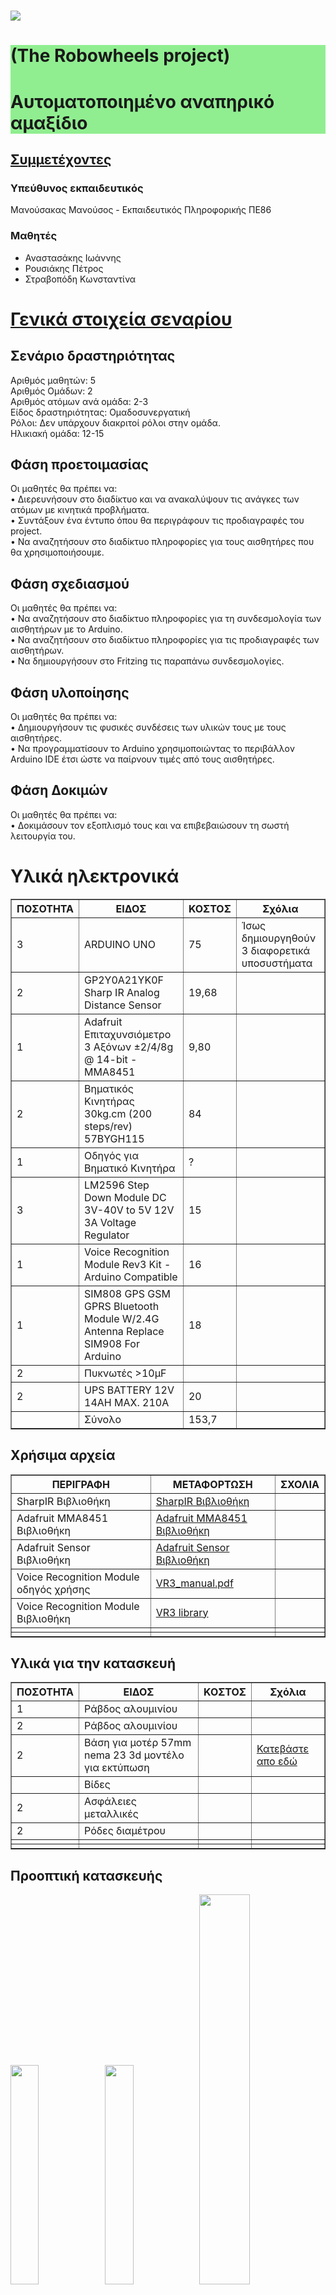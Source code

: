 # ![](images/logo.png)  

<div style="background-color:#90EE90;">

# (The Robowheels project)

# Αυτοματοποιημένο αναπηρικό αμαξίδιο

</div>

<div style="text-align: left; ">

## <u>Συμμετέχοντες</u>

### Υπεύθυνος εκπαιδευτικός

Μανούσακας Μανούσος - Εκπαιδευτικός Πληροφορικής ΠΕ86

### Μαθητές

*   Αναστασάκης Ιωάννης
*   Ρουσιάκης Πέτρος
*   Στραβοπόδη Κωνσταντίνα

</div>

<div>

# <u>Γενικά στοιχεία σεναρίου</u>

## Σενάριο δραστηριότητας

Αριθμός μαθητών: 5  
Αριθμός Ομάδων: 2  
Αριθμός ατόμων ανά ομάδα: 2-3  
Είδος δραστηριότητας: Ομαδοσυνεργατική  
Ρόλοι: Δεν υπάρχουν διακριτοί ρόλοι στην ομάδα.  
Ηλικιακή ομάδα: 12-15  

## Φάση προετοιμασίας

Οι μαθητές θα πρέπει να:  
• Διερευνήσουν στο διαδίκτυο και να ανακαλύψουν τις ανάγκες των ατόμων με κινητικά προβλήματα.  
• Συντάξουν ένα έντυπο όπου θα περιγράφουν τις προδιαγραφές του project.  
• Να αναζητήσουν στο διαδίκτυο πληροφορίες για τους αισθητήρες που θα χρησιμοποιήσουμε.  

## Φάση σχεδιασμού

Οι μαθητές θα πρέπει να:  
• Να αναζητήσουν στο διαδίκτυο πληροφορίες για τη συνδεσμολογία των αισθητήρων με το Arduino.  
• Να αναζητήσουν στο διαδίκτυο πληροφορίες για τις προδιαγραφές των αισθητήρων.  
• Να δημιουργήσουν στο Fritzing τις παραπάνω συνδεσμολογίες.  

## Φάση υλοποίησης

Οι μαθητές θα πρέπει να:  
• Δημιουργήσουν τις φυσικές συνδέσεις των υλικών τους με τους αισθητήρες.  
• Να προγραμματίσουν το Arduino χρησιμοποιώντας το περιβάλλον Arduino IDE έτσι ώστε να παίρνουν τιμές από τους αισθητήρες.  

## Φάση Δοκιμών

Οι μαθητές θα πρέπει να:  
• Δοκιμάσουν τον εξοπλισμό τους και να επιβεβαιώσουν τη σωστή λειτουργία του.  

# Υλικά ηλεκτρονικά

<table style="width: 100%;" border="1">

<tbody>

<tr>

<th>ΠΟΣΟΤΗΤΑ</th>

<th>ΕΙΔΟΣ</th>

<th>ΚΟΣΤΟΣ</th>

<th>Σχόλια</th>

</tr>

<tr>

<td>3</td>

<td>ARDUINO UNO</td>

<td>75</td>

<td>Ίσως δημιουργηθούν 3 διαφορετικά υποσυστήματα</td>

</tr>

<tr>

<td>2</td>

<td>GP2Y0A21YK0F Sharp IR Analog Distance Sensor</td>

<td>19,68</td>

<th>  
</th>

</tr>

<tr>

<td>1</td>

<td>Adafruit Επιταχυνσιόμετρο 3 Αξόνων ±2/4/8g @ 14-bit - MMA8451</td>

<td>9,80</td>

<th>  
</th>

</tr>

<tr>

<td>2</td>

<td>Βηματικός Κινητήρας 30kg.cm (200 steps/rev) 57BYGH115</td>

<td>84</td>

<th>  
</th>

</tr>

<tr>

<td>1</td>

<td>Οδηγός για Βηματικό Κινητήρα</td>

<td>?</td>

<th>  
</th>

</tr>

<tr>

<td>3</td>

<td>LM2596 Step Down Module DC 3V-40V to 5V 12V 3A Voltage Regulator</td>

<td>15</td>

<th>  
</th>

</tr>

<tr>

<td>1</td>

<td>Voice Recognition Module Rev3 Kit -Arduino Compatible</td>

<td>16</td>

<th>  
</th>

</tr>

<tr>

<td>1</td>

<td>SIM808 GPS GSM GPRS Bluetooth Module W/2.4G Antenna Replace SIM908 For Arduino</td>

<td>18</td>

<th>  
</th>

</tr>

<tr>

<td>2</td>

<td>Πυκνωτές >10μF</td>

<td></td>

<td></td>

</tr>

<tr>

<td>2</td>

<td>UPS BATTERY 12V 14AH MAX. 210A</td>

<td>20</td>

<td></td>

</tr>

<tr>

<td>  
</td>

<td>Σύνολο</td>

<td>153,7</td>

<th>  
</th>

</tr>

</tbody>

</table>

## Χρήσιμα αρχεία

<table style="width: 100%;" border="1">

<tbody>

<tr>

<th>ΠΕΡΙΓΡΑΦΗ</th>

<th>ΜΕΤΑΦΟΡΤΩΣΗ</th>

<th>ΣΧΟΛΙΑ</th>

</tr>

<tr>

<td>SharpIR Βιβλιοθήκη</td>

<td><a href="https://github.com/guillaume-rico/SharpIR.git">SharpIR Βιβλιοθήκη</a></td>

<td></td>

</tr>

<tr>

<td>Adafruit MMA8451 Βιβλιοθήκη</td>

<td><a href="https://github.com/adafruit/Adafruit_MMA8451_Library.git">Adafruit MMA8451 Βιβλιοθήκη</a></td>

<th>  
</th>

</tr>

<tr>

<td>Adafruit Sensor Βιβλιοθήκη</td>

<td><a href="https://github.com/adafruit/Adafruit_Sensor.git">Adafruit Sensor Βιβλιοθήκη</a></td>

<td></td>

</tr>

<tr>

<td>Voice Recognition Module οδηγός χρήσης</td>

<td><a href="images/VR3_manual.pdf">VR3_manual.pdf</a></td>

<td></td>

</tr>

<tr>

<td>Voice Recognition Module Βιβλιοθήκη</td>

<td><a href="https://www.google.com/url?q=https%3A%2F%2Fgithub.com%2Felechouse%2FVoiceRecognitionV3%2Farchive%2Fmaster.zip&sa=D&sntz=1&usg=AFQjCNE7a6-RkPLi9FMpjxIFqR-6OoMh5Q">VR3 library</a></td>

<td></td>

</tr>

<tr>

<td></td>

<td></td>

<td></td>

</tr>

<tr>

<td></td>

<td></td>

<td></td>

</tr>

</tbody>

</table>

## Υλικά για την κατασκευή

<table style="width: 100%;" border="1">

<tbody>

<tr>

<th>ΠΟΣΟΤΗΤΑ</th>

<th>ΕΙΔΟΣ</th>

<th>ΚΟΣΤΟΣ</th>

<th>Σχόλια</th>

</tr>

<tr>

<td>1</td>

<td>Ράβδος αλουμινίου</td>

<td></td>

<td></td>

</tr>

<tr>

<td>2</td>

<td>Ράβδος αλουμινίου</td>

<td></td>
<td></td>



</tr>

<tr>

<td>2</td>

<td>Βάση για μοτέρ 57mm nema 23 3d μοντέλο για εκτύπωση</td>

<td></td>
<td><a href="/images/mountmodel.stl">Κατεβάστε απο εδώ</a></td>


</tr>

<tr>

<td></td>

<td>Βίδες</td>

<td></td>
	
<td></td>

</tr>

<tr>

<td>2</td>

<td>Ασφάλειες μεταλλικές</td>

<td></td>
	
<td></td>

</tr>
	
<tr>

<td>2</td>

<td>Ρόδες διαμέτρου</td>

<td></td>
	
<td></td>

</tr>
	
<tr>

<td></td>

<td></td>

<td></td>
	
<td></td>

</tr>
	
<tr>

<td></td>

<td></td>

<td></td>
	
<td></td>

</tr>


</tbody>

</table>

## Προοπτική κατασκευής

<img style="width: 30%; height: 30%;" alt="" src="images/back.png" /><img style="width: 30%; height: 30%;" alt="" src="images/back2.png" /><img style="width: 40%; height: 40%;" alt="" src="images/side.png" />

### <big>Αναλυτική περιγραφή</big>

<pre>Οι μαθητές αφού βρουν στοιχεία για την τετραπληγία και την παραπληγία 
θα μελετήσουν τις ανάγκες και τις λειτουργικές ικανότητες των ατόμων αυτών. 
Σκοπός είναι η δημιουργία ενός αυτοματοποιημένου οχήματος μετακίνησης που θα
προσαρμόζεται ανάλογα το μέλος του σώματος που θα είναι ικανός να θέσει σε
κίνηση ο χρήστης του. Θα παρέχει βασικές δικλείδες ασφαλείας για την ακινητοποίησή του. 
Ανάλογα την οικονομική και χρονική δυνατότητα που θα έχουμε, θα μπορούσε να προστεθεί 
και σύστημα εντοπισμού θέσης και επικοινωνίας που θα μπορεί να θέσει 
ο χρήστης σε λειτουργία σε περίπτωση κινδύνου.

Σκοπός και οφέλη

    • Ευαισθητοποίηση των μαθητών στο κοινωνικό θέμα της αναπηρίας.
    • Αναζήτηση λύσεων μετά από μελέτη προδιαγραφών και απαιτήσεων.
    • Εισαγωγή στην κατασκευή και λειτουργία βασικών ηλεκτρονικών κυκλωμάτων.
    • Εισαγωγή σε προγραμματιστικά περιβάλλοντα.
    • Εισαγωγή σε θέματα μηχανικής και κατασκευών.
    • Ομαδική δουλειά και συνεργασία.</pre>

</div>

<div>

# <u>Πλατφόρμες που χρησιμοποιήθηκαν</u>

Όλα τα διαδικτυακά εργαλεία που χρησιμοποιήσαμε ανήκουν στο Πανελλήνιο σχολικό δίκτυο.  

<small><small><font style="font-size: 24pt;" size="6"><small><small>**Πλατφόρμες εργασίας**</small></small></font></small></small>

<dl>

<dt><small><small><font style="font-size: 18pt;" size="5"><small><small>**Ηλεκτρονική τάξη:** https://eclass.sch.gr</small></small></font></small></small></dt>

<dt><small><small><font style="font-size: 18pt;" size="5"><small><small>**Πλατφόρμα τηλεδιασκέψεων:** cisco webex</small></small></font></small></small></dt>

<dt><small><small><font style="font-size: 18pt;" size="5"><small><small>**Ομαδοσυνεργατικά έγγραφα:** https://grafis.sch.gr</small></small></font></small></small></dt>

<dt><small><small><font style="font-size: 18pt;" size="5"><small><small>**Ηλεκτρονικό ταχυδρομείο:** https://webmail.sch.gr</small></small></font></small></small></dt>

<dt><small><small><font style="font-size: 18pt;" size="5"><small><small>**Υπηρεσία Επικοινωνίας:**</small></small></font><font style="font-size: 18pt;" size="5"><small> <small></small> </small></font><font style="font-size: 18pt;" size="5"><small><small>https://www.uc.sch.gr</small></small></font></small></small></dt>

</dl>

</div>

<div>

# <u>Εργαλεία ΕΛΛΑΚ που χρησιμοποιήθηκαν</u>

*   Libreoffice
*   Linux - Elementary OS
*   Arduino IDE
*   Fritzing

</div>

<div>

# <u>Πληροφορίες για το υλικό</u>

### Αισθητήρας GP2Y0A21 IRDA

<img style="width: 200px; height: 200px;" alt="" src="https://a.pololu-files.com/picture/0J1466.1200.jpg?7b043b12c9f2f938a294daf56169ef35" /><br />

Οι αισθητήρες απόστασης Sharp είναι μια δημοφιλής επιλογή για πολλά έργα που απαιτούν ακριβείς μετρήσεις απόστασης. 

Αυτός ο αισθητήρας υπερύθρων είναι απο τους πιο οικονομικούς, ωστόσο παρέχει πολύ καλύτερη απόδοση από άλλες εναλλακτικές λύσεις IR.
Η διασύνδεση με τους περισσότερους μικροελεγκτές είναι απλή.
Το εύρος ανίχνευσης αυτής της έκδοσης είναι περίπου 10 cm έως 80 cm (4 ″ έως 32).

Το GP2Y0A21 χρησιμοποιεί υποδοχή 3 ακίδων.Αυτά τα καλώδια έχουν συνδετήρες JST 3 ακίδων στο ένα άκρο και διατίθενται με προ-πτυχωμένες αρσενικές ακίδες,
στο άλλο άκρο. 
Είναι επίσης δυνατή η συγκόλληση τριών καλωδίων στον αισθητήρα όπου είναι τοποθετημένες οι ακίδες σύνδεσης 

	Κόκκινο --> 5V
	Μαύρο --> GND
	Κίτρινο --> DATA (Αναλογικό)


### Αισθητήρας Adafruit Επιταχυνσιόμετρο 3 Αξόνων ±2/4/8g @ 14-bit - MMA8451

<img style="width: 200px; height: 200px;" alt="" src="https://grobotronics.com/images/thumbnails/350/350/detailed/12/adafruit-2019-30091168-01_grobo.jpg" /><br />

Το MMA8451 είναι ένα μικροσκοπικό επιταχυνσιόμετρο από την Freescale, η οποία είναι (πλέον) αυθεντία στο παιχνίδι του σχεδιασμού επιταχυνσιόμετρων.
Έχει σχεδιαστεί για χρήση σε τηλέφωνα, tablet, έξυπνα ρολόγια και άλλα, αλλά λειτουργεί εξίσου καλά και στο έργο σας Arduino.
Από την οικογένεια MMA8451/MMA8452/MMA8453, ο MMA8451 είναι ο πιο ακριβής με ενσωματωμένο ADC 14-bit.
Το επιταχυνσιόμετρο διαθέτει επίσης ενσωματωμένη ανίχνευση κλίσης/προσανατολισμού, ώστε να μπορεί να σας πει αν το έργο σας βρίσκεται σε οριζόντια ή κατακόρυφη θέση
και αν έχει κλίση προς τα εμπρός ή προς τα πίσω.

Τυπική Τάση Εισόδου:
    3VDC
    5VDC
Ρεύμα Λειτουργίας: 165uA
Διασύνδεση:Ψηφιακή 
Πρωτόκολλο Eπικοινωνίας:I2C

 **Αρχή λειτουργίας επιταχυνσιόμετρου.**

[![IMAGE ALT TEXT HERE](https://img.youtube.com/vi/To7JagpPDwY/maxresdefault.jpg)](https://www.youtube.com/embed/To7JagpPDwY)
	


### Βηματικός Κινητήρας 30kg.cm (200 steps/rev) 57BYGH115

<img style="width: 200px; height: 200px;" alt="" src="https://grobotronics.com/images/detailed/101/data-wantmotor-57bygh115-003-1-600x600_grobo.jpg" />

Οι βηματικοί κινητήρες (stepper motor) είναι κινητήρες DC που κινούνται σε διακριτά βήματα.
Έχουν πολλά πηνία που οργανώνονται σε ομάδες και ονομάζονται "φάσεις".
Με την ενεργοποίηση κάθε φάσης σε σειρά, ο κινητήρας θα περιστραφεί, ένα βήμα κάθε φορά.
Ελεγχόμενο από έναν υπολογιστή μπορείτε να επιτύχετε ακριβή ρύθμιση θέσης και ταχύτητας.
Για το λόγο αυτό, οι βηματικοί κινητήρες είναι κινητήρες για πολλές εφαρμογές ελέγχου ακριβείας.
Οι βηματικοί κινητήρες έρχονται σε πολλά διαφορετικά μεγέθη, στυλ και ηλεκτρικά χαρακτηριστικά.

**Σε τι είναι καλοί οι βηματικοί κινητήρες:**

*   Θέση (Positioning) - Δεδομένου ότι κινούνται σε ακριβή επαναλαμβανόμενα βήματα, υπερέχουν σε εφαρμογές που απαιτούν ακριβή κίνηση,	όπως 3D εκτυπωτές, CNC, πλατφόρμες κάμερας και X, Y Plotters.

*   Έλεγχος ταχύτητας (Speed Control) - Τα ακριβή βήματα της κίνησης επιτρέπουν επίσης εξαιρετικό έλεγχο της ταχύτητας περιστροφής για την αυτοματοποίηση της διαδικασίας και τη ρομποτική.

*   Ροπή χαμηλής ταχύτητας (Low Speed Torque) - Οι κανονικοί κινητήρες DC δεν έχουν μεγάλη ροπή σε χαμηλές ταχύτητες. Ένας βηματικός κινητήρας έχει μέγιστη ροπή σε χαμηλές ταχύτητες, έτσι είναι μια καλή επιλογή για εφαρμογές που απαιτούν χαμηλή ταχύτητα με μεγάλη ακρίβεια.

**Ποιοι είναι οι περιορισμοί τους:**

*   Χαμηλή απόδοση (Low Efficiency) - Σε αντίθεση με τους κινητήρες DC, η κατανάλωση ρεύματος του βηματικού κινητήρα είναι ανεξάρτητη από το φορτίο.

*   Τραβάνε ρεύμα ακόμα και όταν δεν δουλεύουν καθόλου. Εξαιτίας αυτού, έχουν την τάση να ζεσταίνονται.

*   Περιορισμένη ροπή υψηλής ταχύτητας (Limited High Speed Torque) - Σε γενικές γραμμές, οι βηματικοί κινητήρες έχουν μικρότερη ροπή σε υψηλές ταχύτητες σε σχέση με τις χαμηλές ταχύτητες.

*   Ορισμένοι βηματικοί κινητήρες είναι βελτιστοποιημένοι για καλύτερη απόδοση υψηλής ταχύτητας,αλλά πρέπει να συνδυαστούν με έναν κατάλληλο οδηγό (driver) για την επίτευξη αυτής της απόδοσης.

*   Χωρίς ανάδραση (No Feedback) - Σε αντίθεση με τα servo, τα περισσότερα βηματικά μοτέρ δεν έχουν ολοκληρωμένη ανατροφοδότηση για τη θέση.

*   Αν και μεγάλη ακρίβεια μπορεί να επιτευχθεί με λειτουργία «ανοικτού βρόχου».

*   Οι περιοριστικοί διακόπτες (limit switches) ή οι «home detectors» τυπικά απαιτούνται για την ασφάλεια και/ή για τη δημιουργία μιας θέσης αναφοράς.

**Όπως διαπιστώνουμε απο τα παραπάνω, ένας κινητήρας DC και όχι βηματικός θα έκανε πολύ καλύτερα το έργο για το οποίο προορίζεται.
Η επιλογή του βηματικού κινητήρα έγινε με γνώμονα τη χρήση του και σε επιμέρους project.**


### Stepper Motor Driver TB6600

<img style="width: 200px; height: 200px;" alt="" src="https://grobotronics.com/images/thumbnails/350/350/detailed/106/sku_418451_1_grobo.jpg" />

TB6600 stepper motor Driver Controller 4.5A 8-50V TTL 16 Micro-Step CNC Single-Axis βασισμένο στο τσιπ TB6600HG.
Αυτός ο ελεγκτής είναι κατάλληλος για την κατασκευή όχι μόνο ερασιτεχνικών συστημάτων CNC αλλά και επαγγελματικών που βασίζονται σε κινητήρες υψηλής ισχύος.
Σε σύγκριση με την προηγούμενη γενιά του TB6560AHG, η ισχύς του TB6600HG αυξήθηκε στα 200W, η τάση λειτουργίας αυξάνεται από 35V (TB6560AHG) σε 50V, το ρεύμα λειτουργίας αυξάνεται σε 4,5Α (μέγιστη τιμή 5Α).
Η μέγιστη συχνότητα λειτουργίας έχει αυξηθεί.

ΧΑΡΑΚΤΗΡΙΣΤΙΚΑ
Max. Current per Channel: 4.5A
Τύπος Οδηγού:

    Stepper

ΕΠΙΠΛΕΟΝ ΧΑΡΑΚΤΗΡΙΣΤΙΚΑ

    Power Supply:  8V - 50V DC (36V recommended).
    Output current: 0.3A - 4.5A (peak value of 5A).
    Micro Step: 1 .. 2 .. 8 .. 16.
    Maximum PWM frequency: 200kHz.
    Adjustments for the maximum current of the LED: 1A .. 2.2A .. 3.3A .. 4.5A.
    Hold Current Adjustment: 50% or 100%.
    Operating temperature: -10 to + 45 ° С.

    Το ρεύμα εξόδου είναι ρυθμιζόμενο ώστε να ικανοποιεί τις διάφορες απαιτήσεις.
    Αυτόματη λειτουργία μισού ρεύματος. Και ημιαυτόματο διακόπτη ροής, εύκολο στη χρήση.
    Η χρήση οπτικής σύζευξης υψηλής ταχύτητας 6N137 εξασφαλίζει υψηλή ταχύτητα χωρίς να χάσετε βήμα.
    Προστασία βραχυκυκλώματος εξόδου.


### Μετατροπέας DC-DC Step-Down 1.3-35V 3A

<img style="width: 200px; height: 200px;" alt="" src="https://grobotronics.com/images/thumbnails/350/350/detailed/100/2596s_low_ripple_grobo.jpg" />

Πρόκειται για ένα DC Adjustable Step Down Module που μπορεί να χρησιμοποιηθεί 
για την επίτευξη εύρους ρυθμιζόμενης τάσης εξόδου 1.3V-35V με βάση το LM2596S.
Περιλαμβάνει LC Ripple Filtering για ομαλότερη τάση εξόδου.

ΧΑΡΑΚΤΗΡΙΣΤΙΚΑ
Τάση Εισόδου: 3.2-40Volt
Τάση Εξόδου: 1.3-35Volt
Ένταση Εξόδου: 3Amp
ΕΠΙΠΛΕΟΝ ΧΑΡΑΚΤΗΡΙΣΤΙΚΑ

    Input voltage 3.2V - 40V
    Output voltage 1.3V - 35V
    Output current 3A (max)
    Conversion efficiency of 92% (maximum)
    Output ripple <30mV
    Switching frequency 65KHz
    Operating temperature -45 ℃ ~ +85 ℃


### Αισθητήρας Αναγνώρισης Φωνής

<img style="width: 200px; height: 200px;" alt="" src="https://grobotronics.com/images/thumbnails/350/350/detailed/106/speak-recognition-voice-recognition-module-v3_grobo.jpg" />


Το Voice Recognition Module είναι μια εύχρηστη μονάδα αναγνώρισης ομιλίας που μπορεί εύκολα να διασυνδεθεί με το Arduino.
Υποστηρίζει συνολικά έως και 80 φωνητικές εντολές.
Μέγιστες 7 φωνητικές εντολές θα μπορούσαν να λειτουργήσουν ταυτόχρονα. Κάθε ήχος θα μπορούσε να εκπαιδευτεί ως εντολή.
Οι χρήστες πρέπει πρώτα να εκπαιδεύσουν τη μονάδα πριν την αφήσουν να αναγνωρίσει οποιαδήποτε φωνητική εντολή.

ΧΑΡΑΚΤΗΡΙΣΤΙΚΑ
Τύπος Αισθητήρα:

    Ήχου

Τυπική Τάση Εισόδου:

    5VDC
    5.5VDC

Ρεύμα Λειτουργίας: 40mA
Διασύνδεση:

    Ψηφιακή 

Πρωτόκολλο Eπικοινωνίας:

    UART

ΕΠΙΠΛΕΟΝ ΧΑΡΑΚΤΗΡΙΣΤΙΚΑ

    Voltage: 4.5-5.5V
    Current: <40mA
    Digital Interface: 5V TTL level for UART interface and GPIO
    Analog Interface: 3.5mm mono-channel microphone connector + microphone pin interface
    Recognition accuracy: 99% (under ideal environment)


### Waveshare GSM/GPRS/GPS Shield SIM808

<img style="width: 200px; height: 200px;" alt="" src="https://grobotronics.com/images/thumbnails/350/350/detailed/103/gsm-gprs-gps-shield-b-7_3_grobo.jpg" />

Το GSM/GPRS/GPS Shield (B) είναι μια ασπίδα Arduino που βασίζεται στη μονάδα τεσσάρων ζωνών GSM/GPRS/GPS SIM808.

ΧΑΡΑΚΤΗΡΙΣΤΙΚΑ
Τυπος Shield:

    GPRS/GSM
    GPS

ΕΠΙΠΛΕΟΝ ΧΑΡΑΚΤΗΡΙΣΤΙΚΑ

    Arduino connectivity, compatible with UNO, Leonardo, NUCLEO, XNUCLEO
    Onboard USB TO UART converter CP2102 for UART debugging
    5 x LEDs for indicating the module working status
    Onboard voltage level converter, supports both 3.3V and 5V systems
    SIM card slot for 1.8V/3V SIM card
    Baudrate auto detection (1200bps ~115200bps)
    Bluetooth 3.0， supports data transferring through Bluetooth
    RTC with power supply interface
    Firmware upgradable via USB
    Control via AT commands (3GPP TS 27.007,27.005, and SIMCOM enhanced AT Commands)
    Supports SIM application toolkit: GSM 11.14 Release 99
    Operating voltage: 6 ~ 12V
    Operation temperature: -40 °C ~ +85 °C
    Storage temperature: -45 °C ~ +90 °C

ΔΥΝΑΤΟΤΗΤΕΣ

GSM/GPRS

    Band
        GSM 850/EGSM 900/DCS 1800/PCS 1900 MHz
        Quad-band auto search
        Compliant to GSM phase 2/2+
    Emitting power
        Class 4 (2W @ GSM 850/EGSM 900 MHz)
        Class 1 (1W @ DCS 1800/PCS 1900 MHz)
    GPRS connectivity
        GPRS multi-slot class 12 (default)
        GPRS multi-slot class 1~12 (configurable)
    GPRS data feature
        Downlink speed: max 85.6kbps
        Uplink speed: max 85.6kbps
        Coding schemes: CS-1\CS-2\CS-3\CS-4
        Supports PAP (Password Authentication Protocol) for PPP connection
        Embedded TCP/IP protocol
        Supports PBCCH
        Supports CSD transmission speed: 2.4/4.8/9.6/14.4 kbps
        Supports USSD
    SMS
        Supports: MT/MO/CB/Text/PDU mode
        SMS storage: SIM card
    Audio
        Voice encode/decode mode: Half Rate\Full Rate\Enhanced Full Rate\Adaptive muti rate
        Supports echo cancellation
        Supports noise reduction

GPS

    Receiver type
        22 tracking channels
        66 acquisition channels
        GPS L1 C/A code
    Sensitivity
        Tracking: -165 dBm
        Cold starts : -148 dBm
    Time-To-First-Fix
        Cold starts : 30s (typ.)
        Hot starts : < 1s
        Warm starts: 28s
    Accuracy
        Horizontal position : <2.5m CEP


</div>

<div style="text-align: center; text-decoration:">

# Συνδεσμολογία Υλικού

### Περίπτωση 1 - Με τη χρήση ΜΜΑ8451

<div style="text-align: left; font-size: 12pt; background-color:yellow">

**<u>ΠΕΡΙΓΡΑΦΗ ΛΕΙΤΟΥΡΓΙΑΣ</u>**

Στη συγκεκριμένη εκδοχή χρησιμοποιούμε ένα γυροσκοπικό αισθητήρα τον οποίο τον προσαρμόζουμε στο μέλος του σώματος που μπορεί το άτομο με τετραπληγία να κινήσει. Ανάλογα την κλήση που δέχεται ο γυροσκοπικός αισθητήρας από τον χρήστη εκτελεί τις αντίστοιχες κινήσεις.  Όταν τον γείρει μπροστά τα μοτέρ εκτελούν εμπρόσθια κίνηση. Όταν τον γείρει πίσω τα μοτέρ εκτελούν κίνηση προς τα πίσω.  Αντίστοιχα όταν τον γείρει δεξιά ή αριστερά τα μοτέρ εκτελούν τις αντίστοιχες κινήσεις.

</div>

![](images/robowheels.png)  

#### Κατεβάστε τον κώδικα

<a href="/files/mma.ino">Κώδικας με τον αισθητήρα MMA</a>

</div>

<div style="text-align: center; text-decoration:">

### Περίπτωση 2 - Με τη χρήση Αναγνώρισης φωνής

<div style="text-align: left; font-size: 12pt; background-color:yellow">

**<u>ΠΕΡΙΓΡΑΦΗ ΛΕΙΤΟΥΡΓΙΑΣ</u>**

Στη συγκεκριμένη εκδοχή χρησιμοποιούμε μία μονάδα αναγνώρισης φωνής και με φωνητικές εντολές, οι οποίες 
έχουν προγραμματιστεί εκ των προτέρων, μπορεί να θέσει σε κίνηση ο χρήστης τα μοτέρ.
Για παράδειγμα θα μπορούσε να πει τη λέξη μπροστά και τα μοτέρ να εκτελέσουν εμπρόσθια κίνηση.
Θα μπορούσε να πει τη λέξη δεξιά και τα μοτέρ να εκτελέσουν δεξιά στροφή.
Θα μπορούσε να πει την λέξη stop για να μπορέσει να τερματίσει τη λειτουργία του μοτέρ.
Ένα πλεονέκτημα της  συγκεκριμένης μονάδας αναγνώρισης φωνής,  είναι ότι είναι ανεξάρτητη γλώσσας  και χροιάς.
Μπορεί και συγκρίνει τους φόνους με αυτό που έχουμε καταγράψει αρχικά.
Ενα βασικό μειονέκτημα της πολύ σημαντικό είναι ότι επηρεάζεται αρνητικά από τους περιβάλλοντες ήχους με
αποτέλεσμα να μην μπορεί να γίνει σωστά η αναγνώριση.

</div>

#### Συνδεσμολογία

![](images/robowheelsv2.png)  

#### Εκπαιδεύστε το module σας

[![IMAGE ALT TEXT HERE](/images/pc.png)](https://www.youtube.com/embed/bTrv1nv3oSA)


#### Κατεβάστε τον κώδικα

<a href="/files/voice.ino">Κώδικας με τον αισθητήρα voice</a>

</div>

<div>

# <u>

<center>Στάδια εξέληξης</center>

</u>

<table style="width: 100%;" border="1">

<tbody>

<tr align="center">

<td><img style="width: 250px; height: 250px;" alt="" src="images/1.jpg" /></td>

<td><img style="width: 250px; height: 250px;" alt="" src="images/2.jpg" /></td>

<td><img style="width: 250px; height: 250px;" alt="" src="images/3.jpg" /></td>

<td><img style="width: 250px; height: 250px;" alt="" src="images/4.jpg" /></td>

</tr>

<tr align="center">

<td><img style="width: 250px; height: 250px;" alt="" src="images/5.jpg" /></td>

<td><img style="width: 250px; height: 250px;" alt="" src="images/6.jpg" /></td>

<td><img style="width: 250px; height: 250px;" alt="" src="images/7.jpg" /></td>

<td><img style="width: 250px; height: 250px;" alt="" src="images/8.jpg" /></td>

</tr>

<tr align="center">

<td><img style="width: 250px; height: 250px;" alt="" src="images/9.jpg" /></td>

<td><img style="width: 250px; height: 250px;" alt="" src="images/10.jpg" /></td>

<td><img style="width: 250px; height: 250px;" alt="" src="images/11.jpg" /></td>

<td><img style="width: 250px; height: 250px;" alt="" src="images/12.jpg" /></td>

</tr>

<tr align="center">

<td><img style="width: 250px; height: 250px;" alt="" src="images/13.jpg" /></td>

<td><img style="width: 250px; height: 250px;" alt="" src="images/14.jpg" /></td>

<td><img style="width: 250px; height: 250px;" alt="" src="images/15.jpg" /></td>

<td><img style="width: 250px; height: 250px;" alt="" src="images/16.jpg" /></td>

</tr>

<tr align="center">

<td>![](images/17.jpg)</td>

<td>![](images/18.jpg)</td>

<td>![](images/19.jpg)</td>

<td>![](images/20.jpg)</td>

</tr>

<tr align="center">

<td>![](images/21.jpg)</td>

<td>![](images/22.jpg)</td>

<td>![](images/23.jpg)</td>

<td>![](images/23.jpg)</td>

</tr>

<tr align="center">

<td><video controls=""><source src="images/v1.mp4" type="video/mp4"> Your browser does not support HTML video.</video> </td>

<td></td>

<td></td>

<th>  
</th>

</tr>

<tr align="center">

<td></td>

<td></td>

<td></td>

<th>  
</th>

</tr>

<tr align="center">

<td></td>

<td></td>

<td></td>

<th>  
</th>

</tr>

<tr align="center">

<td>  
</td>

<td></td>

<td></td>

<th>  
</th>

</tr>

</tbody>

</table>

</div>

<div>

# <u>

<center>Τελικά συμπερασματα</center>

</u>

### Γενικά

### Αδυναμίες και βελτιώσεις

</div>

